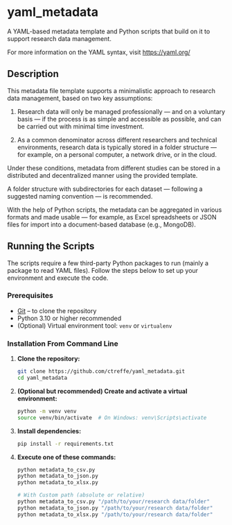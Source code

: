 # yaml_metadata

A YAML-based metadata template and Python scripts that build on it to support research data management.

For more information on the YAML syntax, visit https://yaml.org/

## Description

This metadata file template supports a minimalistic approach to research data management, based on two key assumptions:

1. Research data will only be managed professionally — and on a voluntary basis — if the process is as simple and accessible as possible, and can be carried out with minimal time investment.

2. As a common denominator across different researchers and technical environments, research data is typically stored in a folder structure — for example, on a personal computer, a network drive, or in the cloud.

Under these conditions, metadata from different studies can be stored in a distributed and decentralized manner using the provided template.

A folder structure with subdirectories for each dataset — following a suggested naming convention — is recommended.

With the help of Python scripts, the metadata can be aggregated in various formats and made usable — for example, as Excel spreadsheets or JSON files for import into a document-based database (e.g., MongoDB).

## Running the Scripts

The scripts require a few third-party Python packages to run (mainly a package to read YAML files). Follow the steps below to set up your environment and execute the code.

### Prerequisites

* [Git](https://git-scm.com/) – to clone the repository
* Python 3.10 or higher recommended
* (Optional) Virtual environment tool: `venv` or `virtualenv`

### Installation From Command Line

1. **Clone the repository:**

   ```bash
   git clone https://github.com/ctreffe/yaml_metadata.git
   cd yaml_metadata
   ```

2. **(Optional but recommended) Create and activate a virtual environment:**

   ```bash
   python -m venv venv
   source venv/bin/activate  # On Windows: venv\Scripts\activate
   ```

3. **Install dependencies:**

   ```bash
   pip install -r requirements.txt
   ```

4. **Execute one of these commands:**

   ```bash
   python metadata_to_csv.py
   python metadata_to_json.py
   python metadata_to_xlsx.py

   # With Custom path (absolute or relative)
   python metadata_to_csv.py "/path/to/your/research data/folder"
   python metadata_to_json.py "/path/to/your/research data/folder"
   python metadata_to_xlsx.py "/path/to/your/research data/folder"
   ```